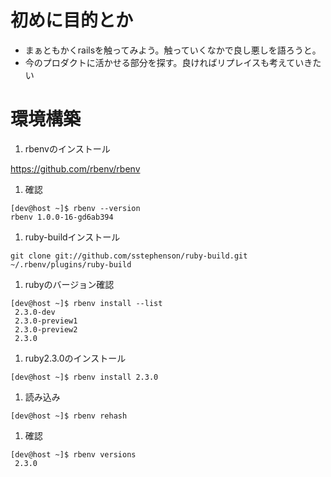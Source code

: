 # 初めに目的とか
* まぁともかくrailsを触ってみよう。触っていくなかで良し悪しを語ろうと。
* 今のプロダクトに活かせる部分を探す。良ければリプレイスも考えていきたい

# 環境構築
1. rbenvのインストール

 https://github.com/rbenv/rbenv
 
 1. 確認
 ```
 [dev@host ~]$ rbenv --version
 rbenv 1.0.0-16-gd6ab394
 ```
 
1. ruby-buildインストール
 ```
 git clone git://github.com/sstephenson/ruby-build.git ~/.rbenv/plugins/ruby-build
 ```
 1. rubyのバージョン確認
 ```
 [dev@host ~]$ rbenv install --list
  2.3.0-dev
  2.3.0-preview1
  2.3.0-preview2
  2.3.0
 ```

1. ruby2.3.0のインストール
 ```
 [dev@host ~]$ rbenv install 2.3.0
 ```
 
 1. 読み込み
 ```
 [dev@host ~]$ rbenv rehash
 ```
 
 1. 確認
 ```
 [dev@host ~]$ rbenv versions
  2.3.0
 ```

